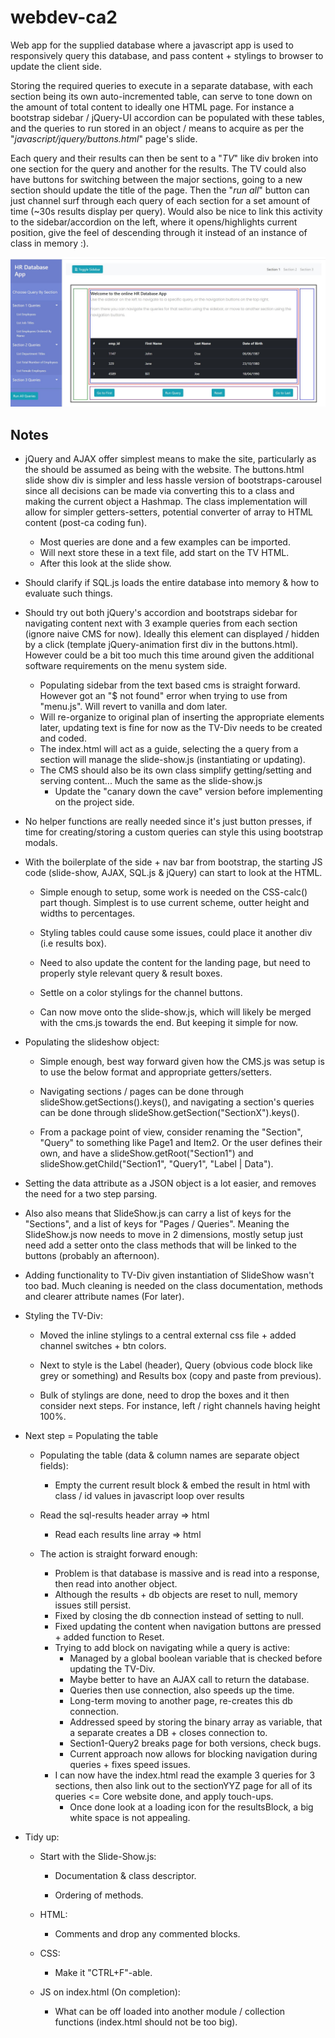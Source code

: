 # webdev-ca2
Web app for the supplied database where a javascript app is used to responsively query this database, and pass content + stylings to browser to update the client side.

Storing the required queries to execute in a separate database, with each section being its own auto-incremented table, can serve to tone down on the amount of total content to ideally one HTML page. For instance a bootstrap sidebar / jQuery-UI accordion can be populated with these tables, and the queries to run stored in an object / means to acquire as per the "*javascript/jquery/buttons.html*" page's slide.

Each query and their results can then be sent to a "*TV*" like div broken into one section for the query and another for the results. The TV could also have buttons for switching between the major sections, going to a new section should update the title of the page. Then the "*run all*" button can just channel surf through each query of each section for a set amount of time (~30s results display per query). Would also be nice to link this activity to the sidebar/accordion on the left, where it opens/highlights current position, give the feel of descending through it instead of an instance of class in memory :).



![app-index](./plan/tv-div-page-boilerplate.jpg)



## Notes

- jQuery and AJAX offer simplest means to make the site, particularly as the should be assumed as being with the website. The buttons.html slide show div is simpler and less hassle version of bootstraps-carousel since all decisions can be made via converting this to a class and making the current object a Hashmap. The class implementation will allow for simpler getters-setters, potential converter of array to HTML content (post-ca coding fun).

  - Most queries are done and a few examples can be imported.
  - Will next store these in a text file, add start on the TV HTML.
  - After this look at the slide show.

  

- Should clarify if SQL.js loads the entire database into memory & how to evaluate such things.

  

- Should try out both jQuery's accordion and bootstraps sidebar for navigating content next with 3 example queries from each section (ignore naive CMS for now). Ideally this element can displayed / hidden by a click (template jQuery-animation first div in the buttons.html). However could be a bit too much this time around given the additional software requirements on the menu system side.

  - Populating sidebar from the text based cms is straight forward. However got an "$ not found" error when trying to use from "menu.js". Will revert to vanilla and dom later.
  - Will re-organize to original plan of inserting the appropriate elements later, updating text is fine for now as the TV-Div needs to be created and coded.
  - The index.html will act as a guide, selecting the a query from a section will manage the slide-show.js (instantiating or updating).
  - The CMS should also be its own class simplify getting/setting and serving content... Much the same as the slide-show.js
    - Update the "canary down the cave" version before implementing on the project side.
  
  
  
- No helper functions are really needed since it's just button presses, if time for creating/storing a custom queries can style this using bootstrap modals.

  

- With the boilerplate of the side + nav bar from bootstrap, the starting JS code (slide-show, AJAX, SQL.js & jQuery) can start to look at the HTML.

  - Simple enough to setup, some work is needed on the CSS-calc() part though. Simplest is to use current scheme, outter height and widths to percentages.
  
  - Styling tables could cause some issues, could place it another div (i.e results box).
  
  - Need to also update the content for the landing page, but need to properly style relevant query & result boxes.
  
  - Settle on a color stylings for the channel buttons.
  
  - Can now move onto the slide-show.js, which will likely be merged with the cms.js towards the end. But keeping it simple for now.
  
    
  
- Populating the slideshow object:

  - Simple enough, best way forward given how the CMS.js was setup is to use the below format and appropriate getters/setters.
  
  - Navigating sections / pages can be done through slideShow.getSections().keys(), and navigating a section's queries can be done through slideShow.getSection("SectionX").keys().
    
  - From a package point of view, consider renaming the "Section", "Query" to something like Page1 and Item2. Or the user defines their own, and have a slideShow.getRoot("Section1") and slideShow.getChild("Section1", "Query1", "Label | Data").
  
    
  
-  Setting the data attribute as a JSON object is a lot easier, and removes the need for a two step parsing.
  - Also also means that SlideShow.js can carry a list of keys for the "Sections", and a list of keys for "Pages / Queries". Meaning the SlideShow.js now needs to move in 2 dimensions, mostly setup just need add a setter onto the class methods that will be linked to the buttons (probably an afternoon).
  
  - Adding functionality to TV-Div given instantiation of SlideShow wasn't too bad. Much cleaning is needed on the class documentation, methods and clearer attribute names (For later).
  
    
  
- Styling the TV-Div:

  - Moved the inline stylings to a central external css file + added channel switches + btn colors.

  - Next to style is the Label (header), Query (obvious code block like grey or something) and Results box (copy and paste from previous).

  - Bulk of stylings are done, need to drop the boxes and it then consider next steps. For instance, left / right channels having height 100%.

    

- Next step = Populating the table

  - Populating the table (data & column names are separate object fields):
  
    - Empty the current result block & embed the result in html with class / id values in javascript loop over results
    
  - Read the sql-results header array => html
    - Read each results line array => html
  
      
    
  - The action is straight forward enough:
  
    - Problem is that database is massive and is read into a response, then read into another object.
    - Although the results + db objects are reset to null, memory issues still persist.
    - Fixed by closing the db connection instead of setting to null.
    - Fixed updating the content when navigation buttons are pressed + added function to Reset.
    - Trying to add block on navigating while a query is active:
      - Managed by a global boolean variable that is checked before updating the TV-Div.
      - Maybe better to have an AJAX call to return the database.
      - Queries then use connection, also speeds up the time.
      - Long-term moving to another page, re-creates this db connection.
      - Addressed speed by storing the binary array as variable, that a separate creates a DB + closes connection to.
      - Section1-Query2 breaks page for both versions, check bugs.
      - Current approach now allows for blocking navigation during queries + fixes speed issues.
    - I can now have the index.html read the example 3 queries for 3 sections, then also link out to the sectionYYZ page for all of its queries <= Core website done, and apply touch-ups.
      - Once done look at a loading icon for the resultsBlock, a big white space is not appealing.
    
    
  
- Tidy up:

  - Start with the Slide-Show.js:

    - Documentation & class descriptor.

    - Ordering of methods.

      

  - HTML:

    - Comments and drop any commented blocks.

      

  - CSS:

    - Make it "CTRL+F"-able.

      

  - JS on index.html (On completion):

    - What can be off loaded into another module / collection functions (index.html should not be too big).
